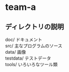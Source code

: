 # team-a

## ディレクトリの説明  
doc/ ドキュメント  
src/ 主なプログラムのソース  
data/ 画像  
testdata/ テストデータ  
tools/ いろいろなツール類  
